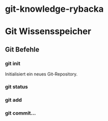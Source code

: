 # git-knowledge-rybacka
# Git Wissensspeicher
## Git Befehle
### git init
Initialisiert ein neues Git-Repository.
### git status
### git add
### git commit...
